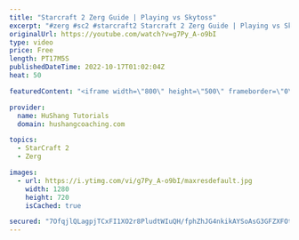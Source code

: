 ```yaml
---
title: "Starcraft 2 Zerg Guide | Playing vs Skytoss"
excerpt: "#zerg #sc2 #starcraft2 Starcraft 2 Zerg Guide | Playing vs Skytoss  00:00 - Intro 01:10 - Playing vs Stargate Openings 02:33 - Standard Setup vs Stargate 03:31 - Macro vs Aggression Signals 04:28 - Teching vs Stargate Openings 05:47 - Skytoss Signals 06:50 - Pro's and Cons of Skytoss 07:50 - Taking Advantage"
originalUrl: https://youtube.com/watch?v=g7Py_A-o9bI
type: video
price: Free
length: PT17M5S
publishedDateTime: 2022-10-17T01:02:04Z
heat: 50

featuredContent: "<iframe width=\"800\" height=\"500\" frameborder=\"0\" src=\"https://www.youtube.com/embed/g7Py_A-o9bI\" allow=\"accelerometer; autoplay; encrypted-media; gyroscope; picture-in-picture\" allowfullscreen></iframe>"

provider:
  name: HuShang Tutorials
  domain: hushangcoaching.com

topics:
  - StarCraft 2
  - Zerg

images:
  - url: https://i.ytimg.com/vi/g7Py_A-o9bI/maxresdefault.jpg
    width: 1280
    height: 720
    isCached: true

secured: "7OfqjlQLagpjTCxFI1XO2r8PludtWIuQH/fphZhJG4nkikAYSoAsG3GFZXFOtdtWIMseT1xH+z5365fgvjBZ5Zk400QxcFZQmL8qRm5j8dQV4hmkiFHU3/dcu897zVRHLRy/5tuUGQhJ5fypPmqyoJ2lrUviif+M1jWKVN2LhB42nn3mzaLvjii7NWfQ83pTy+KplH8uWj+kdnV1WBs4AyF294N6wVHNT99cftvQbzuXQa7V7EcZEkcmypYJ5HIdYTFffiGAf6IHqF7zUp7bS0OXU7ICsB6izQ70UYBuP3p1tpf4BxEySd3L4Gia2zhdQgLlESkj/EN8149YvXsE7JeiyjJ7Hgg6YOxaNfL2EvDdLKOYSvRPBy2p6QsVWZqzRCT4PJRShBj4R2FYa7yq+ispOo4cZbg8bwzZBsw536w=;t+5eQx053uil+K9p4kbSmw=="
---
```


